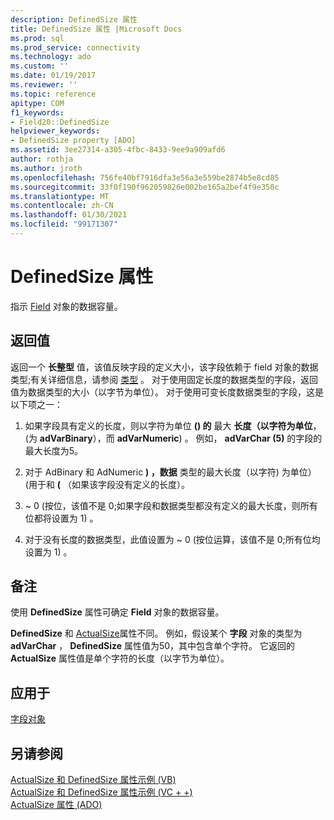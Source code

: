 ```yaml
---
description: DefinedSize 属性
title: DefinedSize 属性 |Microsoft Docs
ms.prod: sql
ms.prod_service: connectivity
ms.technology: ado
ms.custom: ''
ms.date: 01/19/2017
ms.reviewer: ''
ms.topic: reference
apitype: COM
f1_keywords:
- Field20::DefinedSize
helpviewer_keywords:
- DefinedSize property [ADO]
ms.assetid: 3ee27314-a305-4fbc-8433-9ee9a909afd6
author: rothja
ms.author: jroth
ms.openlocfilehash: 756fe40bf7916dfa3e56a3e559be2874b5e8cd85
ms.sourcegitcommit: 33f0f190f962059826e002be165a2bef4f9e350c
ms.translationtype: MT
ms.contentlocale: zh-CN
ms.lasthandoff: 01/30/2021
ms.locfileid: "99171307"
---
```

# <a name="definedsize-property"></a>DefinedSize 属性
指示 [Field](../../../ado/reference/ado-api/field-object.md) 对象的数据容量。  
  
## <a name="return-value"></a>返回值  
 返回一个 **长整型** 值，该值反映字段的定义大小，该字段依赖于 field 对象的数据类型;有关详细信息，请参阅 [类型](../../../ado/reference/ado-api/type-property-ado.md) 。 对于使用固定长度的数据类型的字段，返回值为数据类型的大小（以字节为单位）。 对于使用可变长度数据类型的字段，这是以下项之一：  
  
1.  如果字段具有定义的长度，则以字符为单位 **() 的** 最大 **长度（以字符为单位**， (为 **adVarBinary**），而 **adVarNumeric**) 。 例如， **adVarChar (5)** 的字段的最大长度为5。  
  
2.  对于 AdBinary 和 AdNumeric **) ，数据** 类型的最大长度（以字符) 为单位） (用于和 **(** （如果该字段没有定义的长度）。  
  
3.  ~ 0 (按位，该值不是 0;如果字段和数据类型都没有定义的最大长度，则所有位都将设置为 1) 。  
  
4.  对于没有长度的数据类型，此值设置为 ~ 0 (按位运算，该值不是 0;所有位均设置为 1) 。  
  
## <a name="remarks"></a>备注  
 使用 **DefinedSize** 属性可确定 **Field** 对象的数据容量。  
  
 **DefinedSize** 和 [ActualSize](../../../ado/reference/ado-api/actualsize-property-ado.md)属性不同。 例如，假设某个 **字段** 对象的类型为 **adVarChar** ， **DefinedSize** 属性值为50，其中包含单个字符。 它返回的 **ActualSize** 属性值是单个字符的长度（以字节为单位）。  
  
## <a name="applies-to"></a>应用于  
 [字段对象](../../../ado/reference/ado-api/field-object.md)  
  
## <a name="see-also"></a>另请参阅  
 [ActualSize 和 DefinedSize 属性示例 (VB) ](../../../ado/reference/ado-api/actualsize-and-definedsize-properties-example-vb.md)   
 [ActualSize 和 DefinedSize 属性示例 (VC + +) ](../../../ado/reference/ado-api/actualsize-and-definedsize-properties-example-vc.md)   
 [ActualSize 属性 (ADO)](../../../ado/reference/ado-api/actualsize-property-ado.md)
